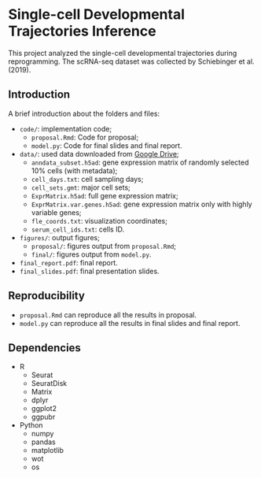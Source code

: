 # Single-cell Developmental Trajectories Inference
This project analyzed the single-cell developmental trajectories during reprogramming. The scRNA-seq dataset was collected by Schiebinger et al. (2019).


## Introduction
A brief introduction about the folders and files:
* `code/`: implementation code;
    * `proposal.Rmd`: Code for proposal;
    * `model.py`: Code for final slides and final report.
* `data/`: used data downloaded from [Google Drive](https://drive.google.com/file/d/1E494DhIx5RLy0qv_6eWa9426Bfmq28po/view);
    * `anndata_subset.h5ad`: gene expression matrix of randomly selected 10% cells (with metadata);
    * `cell_days.txt`: cell sampling days;
    * `cell_sets.gmt`: major cell sets;
    * `ExprMatrix.h5ad`: full gene expression matrix;
    * `ExprMatrix.var.genes.h5ad`: gene expression matrix only with highly variable genes;
    * `fle_coords.txt`: visualization coordinates;
    * `serum_cell_ids.txt`: cells ID.
* `figures/`: output figures;
    * `proposal/`: figures output from `proposal.Rmd`;
    * `final/`: figures output from `model.py`.
* `final_report.pdf`: final report.
* `final_slides.pdf`: final presentation slides.


## Reproducibility
* `proposal.Rmd` can reproduce all the results in proposal.
* `model.py` can reproduce all the results in final slides and final report. 


## Dependencies
* R
    * Seurat
    * SeuratDisk
    * Matrix
    * dplyr
    * ggplot2
    * ggpubr
* Python
    * numpy
    * pandas
    * matplotlib
    * wot
    * os


